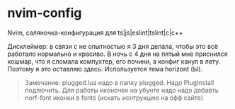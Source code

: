 # nvim-config
Nvim, саляночка-конфигурация для ts|js|eslint|tslint|c|c++

Дисклеймер: в связи с не опытностью я 3 дня делала, чтобы это всё работало нормально и красиво. В ночь с 4 дня на пятый мне приснился кошмар, что я сломала компухтер, его почини, а конфиг канул в лету. Поэтому я это оставляю здесь. Используется тема horizont (Ы).

> Замечание: plugged.lua надо в папку plugged. Надо PlugInstall подлючить. 
> Для работы иконочек на убунте надо надо добавть norf-font иконки в fonts (искать иснтрукцию на офф сайте)
